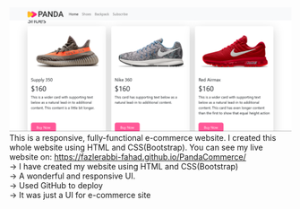 <img src="Panda-Commerce.png">
This is a responsive, fully-functional e-commerce website. I created this whole website using HTML and CSS(Bootstrap). You can see my live website on: <a href="https://fazlerabbi-fahad.github.io/PandaCommerce/">https://fazlerabbi-fahad.github.io/PandaCommerce/</a><br>
-> I have created my website using HTML and CSS(Bootstrap)<br>
-> A wonderful and responsive UI.<br>
-> Used GitHub to deploy<br>
-> It was just a UI for e-commerce site

